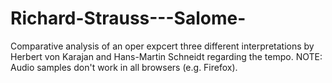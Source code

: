 # Richard-Strauss---Salome-
Comparative analysis of an oper expcert three different interpretations by  Herbert von Karajan and Hans-Martin Schneidt regarding the tempo.
NOTE: Audio samples don't work in all browsers (e.g. Firefox).
